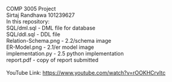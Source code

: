 COMP 3005 Project\
Sirtaj Randhawa 101239627 \
In this repository:\
SQL/dml.sql - DML file for database\
SQL/ddl.sql - DDL file\
Relation-Schema.png - 2.2/schema image\
ER-Model.png - 2.1/er model image\
implementation.py - 2.5 python implementation\
report.pdf - copy of report submitted\
\
YouTube Link: https://www.youtube.com/watch?v=rOOKHCrvItc
